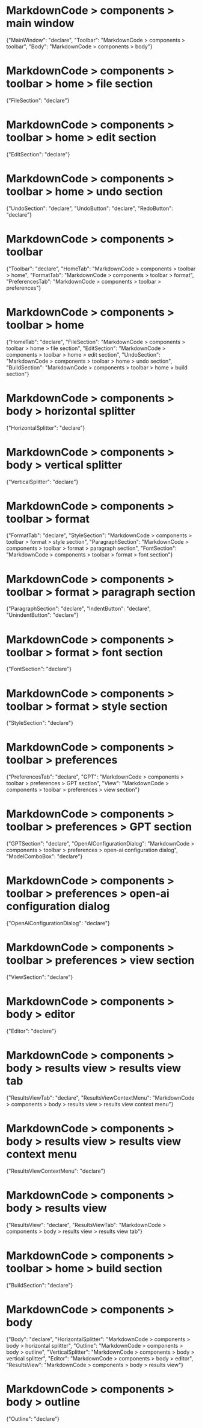 # MarkdownCode > components > main window
{"MainWindow": "declare", "Toolbar": "MarkdownCode > components > toolbar", "Body": "MarkdownCode > components > body"}
# MarkdownCode > components > toolbar > home > file section
{"FileSection": "declare"}
# MarkdownCode > components > toolbar > home > edit section
{"EditSection": "declare"}
# MarkdownCode > components > toolbar > home > undo section
{"UndoSection": "declare", "UndoButton": "declare", "RedoButton": "declare"}
# MarkdownCode > components > toolbar
{"Toolbar": "declare", "HomeTab": "MarkdownCode > components > toolbar > home", "FormatTab": "MarkdownCode > components > toolbar > format", "PreferencesTab": "MarkdownCode > components > toolbar > preferences"}
# MarkdownCode > components > toolbar > home
{"HomeTab": "declare", "FileSection": "MarkdownCode > components > toolbar > home > file section", "EditSection": "MarkdownCode > components > toolbar > home > edit section", "UndoSection": "MarkdownCode > components > toolbar > home > undo section", "BuildSection": "MarkdownCode > components > toolbar > home > build section"}
# MarkdownCode > components > body > horizontal splitter
{"HorizontalSplitter": "declare"}
# MarkdownCode > components > body > vertical splitter
{"VerticalSplitter": "declare"}
# MarkdownCode > components > toolbar > format
{"FormatTab": "declare", "StyleSection": "MarkdownCode > components > toolbar > format > style section", "ParagraphSection": "MarkdownCode > components > toolbar > format > paragraph section", "FontSection": "MarkdownCode > components > toolbar > format > font section"}
# MarkdownCode > components > toolbar > format > paragraph section
{"ParagraphSection": "declare", "IndentButton": "declare", "UnindentButton": "declare"}
# MarkdownCode > components > toolbar > format > font section
{"FontSection": "declare"}
# MarkdownCode > components > toolbar > format > style section
{"StyleSection": "declare"}
# MarkdownCode > components > toolbar > preferences
{"PreferencesTab": "declare", "GPT": "MarkdownCode > components > toolbar > preferences > GPT section", "View": "MarkdownCode > components > toolbar > preferences > view section"}
# MarkdownCode > components > toolbar > preferences > GPT section
{"GPTSection": "declare", "OpenAIConfigurationDialog": "MarkdownCode > components > toolbar > preferences > open-ai configuration dialog", "ModelComboBox": "declare"}
# MarkdownCode > components > toolbar > preferences > open-ai configuration dialog
{"OpenAiConfigurationDialog": "declare"}
# MarkdownCode > components > toolbar > preferences > view section
{"ViewSection": "declare"}

# MarkdownCode > components > body > editor
{"Editor": "declare"}
# MarkdownCode > components > body > results view > results view tab
{"ResultsViewTab": "declare", "ResultsViewContextMenu": "MarkdownCode > components > body > results view > results view context menu"}
# MarkdownCode > components > body > results view > results view context menu
{"ResultsViewContextMenu": "declare"}
# MarkdownCode > components > body > results view
{"ResultsView": "declare", "ResultsViewTab": "MarkdownCode > components > body > results view > results view tab"}
# MarkdownCode > components > toolbar > home > build section
{"BuildSection": "declare"}
# MarkdownCode > components > body
{"Body": "declare", "HorizontalSplitter": "MarkdownCode > components > body > horizontal splitter", "Outline": "MarkdownCode > components > body > outline", "VerticalSplitter": "MarkdownCode > components > body > vertical splitter", "Editor": "MarkdownCode > components > body > editor", "ResultsView": "MarkdownCode > components > body > results view"}
# MarkdownCode > components > body > outline
{"Outline": "declare"}
